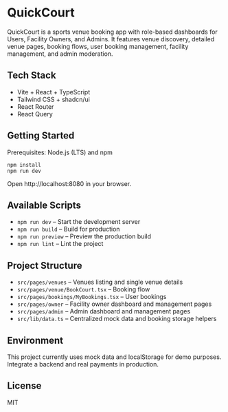 # QuickCourt

QuickCourt is a sports venue booking app with role-based dashboards for Users, Facility Owners, and Admins. It features venue discovery, detailed venue pages, booking flows, user booking management, facility management, and admin moderation.

## Tech Stack

- Vite + React + TypeScript
- Tailwind CSS + shadcn/ui
- React Router
- React Query

## Getting Started

Prerequisites: Node.js (LTS) and npm

```
npm install
npm run dev
```

Open http://localhost:8080 in your browser.

## Available Scripts

- `npm run dev` – Start the development server
- `npm run build` – Build for production
- `npm run preview` – Preview the production build
- `npm run lint` – Lint the project

## Project Structure

- `src/pages/venues` – Venues listing and single venue details
- `src/pages/venue/BookCourt.tsx` – Booking flow
- `src/pages/bookings/MyBookings.tsx` – User bookings
- `src/pages/owner` – Facility owner dashboard and management pages
- `src/pages/admin` – Admin dashboard and management pages
- `src/lib/data.ts` – Centralized mock data and booking storage helpers

## Environment

This project currently uses mock data and localStorage for demo purposes. Integrate a backend and real payments in production.

## License

MIT

